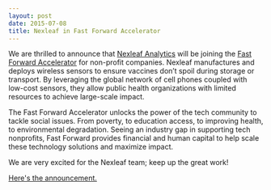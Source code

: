 ```yaml
---
layout: post
date: 2015-07-08
title: Nexleaf in Fast Forward Accelerator
---
```

We are thrilled to announce that [Nexleaf Analytics](http://nexleaf.org/) will be joining the [Fast Forward Accelerator](https://www.ffwd.org/) for non-profit companies. Nexleaf manufactures and deploys wireless sensors to ensure vaccines don’t spoil during storage or transport. By leveraging the global network of cell phones coupled with low-cost sensors, they allow public health organizations with limited resources to achieve large-scale impact.

<!--break-->

The Fast Forward Accelerator unlocks the power of the tech community to tackle social issues. From poverty, to education access, to improving health, to environmental degradation. Seeing an industry gap in supporting tech nonprofits, Fast Forward provides financial and human capital to help scale these technology solutions and maximize impact.
 
We are very excited for the Nexleaf team; keep up the great work!

[Here's the announcement.](http://www.ffwd.org/announcing-fast-forwards-2015-cohort/)